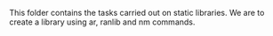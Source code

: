 This folder contains the tasks carried out on static libraries. We are to create a library using ar, ranlib and nm commands.
